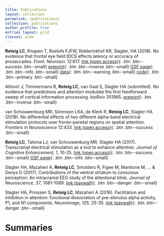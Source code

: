 ```yaml
---
title: Publications
layout: collection
permalink: /publications/
collection: publications
author_profile: true
entries_layout: grid
classes: wide
---
```


**Reteig LC**, Knapen T, Roelofs FJFW, Ridderinkhof KR, Slagter, HA (2018). No evidence that frontal eye field tDCS affects latency or accuracy of prosaccades. *Front. Neurosci.* 12:617. [link (open access)](https://doi.org/10.3389/fnins.2018.00433){: .btn .btn--success .btn--small} [preprint](https://doi.org/10.1101/351304){: .btn .btn--inverse .btn--small} [OSF page](https://osf.io/8jpv9){: .btn .btn--info .btn--small} [data](https://doi.org/10.21942/uva.6462770){: .btn .btn--warning .btn--small} [code](https://github.com/lcreteig/sacc-tDCS){: .btn .btn--primary .btn--small}

Alilović J, Timmermans B, **Reteig LC**, van Gaal S, Slagter HA (submitted). No evidence that predictions and attention modulate the first feedforward sweep of cortical information processing. *bioRxiv* 351965. [preprint](https://doi.org/10.1101/351965){: .btn .btn--inverse .btn--small}

van Schouwenburg MR, Sörensen LKA, de Klerk R, **Reteig LC**, Slagter HA (2018). No differential effects of two different alpha-band electrical stimulation protocols over fronto-parietal regions on spatial attention. *Frontiers in Neuroscience* 12:433. [link (open access)](https://doi.org/10.3389/fnins.2018.00433){: .btn .btn--success .btn--small}

**Reteig LC**, Talsma LJ, van Schouwenburg MR, Slagter HA (2017). Transcranial electrical stimulation as a tool to enhance attention. *Journal of Cognitive Enhancement, 1*, 10-25. [link (open access)](https://doi.org/10.1007/s41465-017-0010-y){: .btn .btn--success .btn--small} [OSF page](https://osf.io/kqvap/){: .btn .btn--info .btn--small}

Slagter HA, Mazaheri A, **Reteig LC**, Smolders R, Figee M, Mantione M, ... & Denys D (2017). Contributions of the ventral striatum to conscious perception: An intracranial EEG study of the attentional blink. *Journal of Neuroscience, 37*, 1081-1089. [link (paywall)](https://doi.org/10.1523/JNEUROSCI.2282-16.2016){: .btn .btn--danger .btn--small}

Slagter HA, Prinssen S, **Reteig LC**, Mazaheri A (2016). Facilitation and inhibition in attention: functional dissociation of pre-stimulus alpha activity, P1, and N1 components. *Neuroimage, 125*, 25-35. [link (paywall)](https://doi.org/10.1016/j.neuroimage.2015.09.058){: .btn .btn--danger .btn--small}

# Summaries

